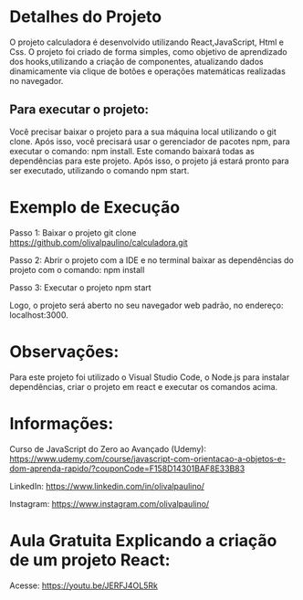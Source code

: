 # Detalhes do Projeto

O projeto calculadora é desenvolvido utilizando React,JavaScript, Html e Css. O projeto foi criado de forma simples, como objetivo de aprendizado dos hooks,utilizando a criação de componentes, atualizando dados dinamicamente via clique de botões e operações matemáticas realizadas no navegador.

## Para executar o projeto:

Você precisar baixar o projeto para a sua máquina local utilizando o git clone. Após isso, você precisará usar o gerenciador de pacotes npm, para executar o comando: npm install. Este comando baixará todas as dependências para este projeto. Após isso, o projeto já estará pronto para ser executado, utilizando o comando npm start.

# Exemplo de Execução

Passo 1: Baixar o projeto
git clone https://github.com/olivalpaulino/calculadora.git

Passo 2: Abrir o projeto com a IDE e no terminal baixar as dependências do projeto com o comando:
npm install

Passo 3: Executar o projeto
npm start

Logo, o projeto será aberto no seu navegador web padrão, no endereço: localhost:3000.

# Observações:

Para este projeto foi utilizado o Visual Studio Code, o Node.js para instalar dependências, criar o projeto em react e executar os comandos acima.

# Informações:

Curso de JavaScript do Zero ao Avançado (Udemy): https://www.udemy.com/course/javascript-com-orientacao-a-objetos-e-dom-aprenda-rapido/?couponCode=F158D14301BAF8E33B83

LinkedIn: https://www.linkedin.com/in/olivalpaulino/

Instagram: https://www.instagram.com/olivalpaulino/

# Aula Gratuita Explicando a criação de um projeto React:

Acesse: https://youtu.be/JERFJ4OL5Rk
